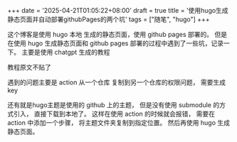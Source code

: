 +++
date = '2025-04-21T01:05:22+08:00'
draft = true
title = '使用hugo生成静态页面并自动部署githubPages的两个坑'
tags = ["随笔", "hugo"]
+++

这个博客是使用 hugo 本地 生成的静态页面，使用 github pages 部署的。
但是在使用 hugo 生成静态页面和 github pages 部署的过程中遇到了一些坑，记录一下。
主要是使用 chatgpt 生成的教程

教程原文不贴了

遇到的问题主要是 action 从一个仓库 复制到另一个仓库的权限问题， 需要生成key

还有就是hugo主题是使用的 github 上的主题， 但是没有使用 submodule 的方式引入， 直接下载到本地了。 这样在使用 action 的时候就会报错， 需要在 action 中添加一个步骤， 将主题文件夹复制到指定位置。
然后再使用 hugo 生成静态页面。

